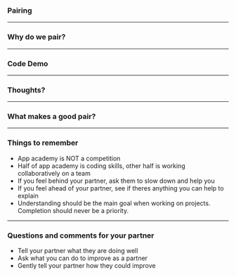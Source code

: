 ### Pairing
<!-- This would be on the screen during the cold open -->
---

### Why do we pair?

---

### Code Demo

---

### Thoughts?

--- 

### What makes a good pair?

---

### Things to remember

- App academy is NOT a competition
- Half of app academy is coding skills, other half is working collaboratively on a team
- If you feel behind your partner, ask them to slow down and help you
- If you feel ahead of your partner, see if theres anything you can help to explain
- Understanding should be the main goal when working on projects. Completion should never be a priority.

---

### Questions and comments for your partner

- Tell your partner what they are doing well
- Ask what you can do to improve as a partner
- Gently tell your partner how they could improve